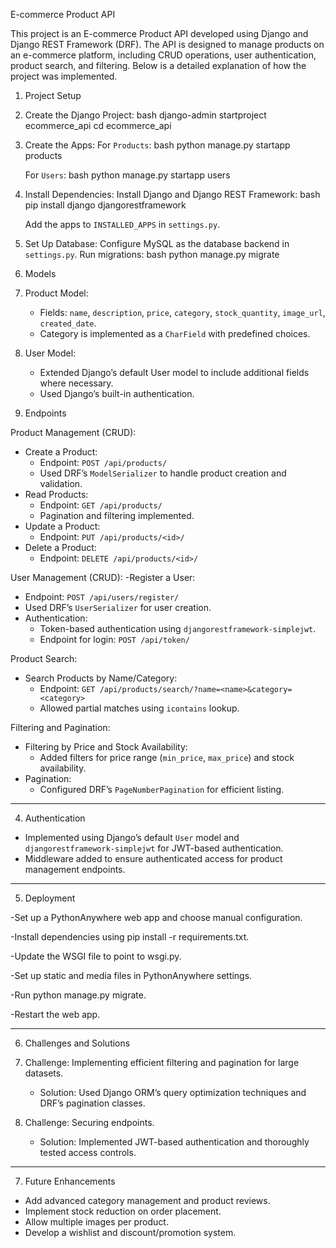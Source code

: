 E-commerce Product API

This project is an E-commerce Product API developed using Django and Django REST Framework (DRF). The API is designed to manage products on an e-commerce platform, including CRUD operations, user authentication, product search, and filtering. Below is a detailed explanation of how the project was implemented.


 1. Project Setup

1. Create the Django Project:
   bash
   django-admin startproject ecommerce_api
   cd ecommerce_api
   

2. Create the Apps:
    For `Products`:
     bash
     python manage.py startapp products
    
    For `Users`:
     bash
     python manage.py startapp users
    

3. Install Dependencies:
    Install Django and Django REST Framework:
    bash
     pip install django djangorestframework
     
   Add the apps to `INSTALLED_APPS` in `settings.py`.

4. Set Up Database:
    Configure MySQL as the database backend in `settings.py`.
    Run migrations:
     bash
     python manage.py migrate
     


 2. Models

1. Product Model:
   - Fields: `name`, `description`, `price`, `category`, `stock_quantity`, `image_url`, `created_date`.
   - Category is implemented as a `CharField` with predefined choices.

2. User Model:
   - Extended Django’s default User model to include additional fields where necessary.
   - Used Django’s built-in authentication.



 3. Endpoints

 Product Management (CRUD):
- Create a Product:
  - Endpoint: `POST /api/products/`
  - Used DRF’s `ModelSerializer` to handle product creation and validation.
- Read Products:
  - Endpoint: `GET /api/products/`
  - Pagination and filtering implemented.
- Update a Product:
  - Endpoint: `PUT /api/products/<id>/`
- Delete a Product:
  - Endpoint: `DELETE /api/products/<id>/`

 User Management (CRUD):
-Register a User:
  - Endpoint: `POST /api/users/register/`
  - Used DRF’s `UserSerializer` for user creation.
- Authentication:
  - Token-based authentication using `djangorestframework-simplejwt`.
  - Endpoint for login: `POST /api/token/`

 Product Search:
- Search Products by Name/Category:
  - Endpoint: `GET /api/products/search/?name=<name>&category=<category>`
  - Allowed partial matches using `icontains` lookup.

 Filtering and Pagination:
- Filtering by Price and Stock Availability:
  - Added filters for price range (`min_price`, `max_price`) and stock availability.
- Pagination:
  - Configured DRF’s `PageNumberPagination` for efficient listing.

---

4. Authentication

- Implemented using Django’s default `User` model and `djangorestframework-simplejwt` for JWT-based authentication.
- Middleware added to ensure authenticated access for product management endpoints.

---

 5. Deployment

  -Set up a PythonAnywhere web app and choose manual configuration.

  -Install dependencies using pip install -r requirements.txt.

  -Update the WSGI file to point to wsgi.py.

  -Set up static and media files in PythonAnywhere settings.

  -Run python manage.py migrate.

  -Restart the web app.

---

 6. Challenges and Solutions

1. Challenge: Implementing efficient filtering and pagination for large datasets.
   - Solution: Used Django ORM’s query optimization techniques and DRF’s pagination classes.

2. Challenge: Securing endpoints.
   - Solution: Implemented JWT-based authentication and thoroughly tested access controls.

---

 7. Future Enhancements

- Add advanced category management and product reviews.
- Implement stock reduction on order placement.
- Allow multiple images per product.
- Develop a wishlist and discount/promotion system.



